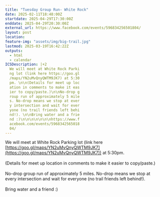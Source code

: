 ```yaml
---
title: "Tuesday Group Run- White Rock"
date: 2025-02-11T18:48:00Z
startdate: 2025-04-29T17:30:00Z
enddate: 2025-04-29T20:30:00Z
external_url: https://www.facebook.com/events/596834256501804/
layout: post
location: 
feature-img: "assets/img/big-trail.jpg"
lastmod: 2025-03-19T16:42:22Z
outputs:
  - html
  - calendar
ICSDescription: |+2
  We will meet at White Rock Parki  ng lot (link here https://goo.gl  /maps/YN2uMvQnyQWTM9JK7) at 5:30  pm. \n\n(Details for meet up loc  ation in comments to make it eas  ier to copy/paste.)\n\nNo-drop g  roup run of approximately 5 mile  s. No-drop means we stop at ever  y intersection and wait for ever  yone (no trail friends left behi  nd!). \n\nBring water and a frie  nd :)\n\n\n\n\n\n\nhttps://www.f  acebook.com/events/5968342565018  04/
---
```


We will meet at White Rock Parking lot (link here [https://goo.gl/maps/YN2uMvQnyQWTM9JK7](https://goo.gl/maps/YN2uMvQnyQWTM9JK7)) at 5&#58;30pm. <br>
  <br>
  (Details for meet up location in comments to make it easier to copy/paste.)<br>
  <br>
  No-drop group run of approximately 5 miles. No-drop means we stop at every intersection and wait for everyone (no trail friends left behind!). <br>
  <br>
  Bring water and a friend &#58;)<br>
  <br>
  <br>
  <br>
  <br>
  <br>
  <br>
  
